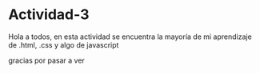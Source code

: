 # Actividad-3

Hola a todos, en esta actividad se encuentra la mayoría de mi aprendizaje de .html, .css y algo de javascript

gracias por pasar a ver
